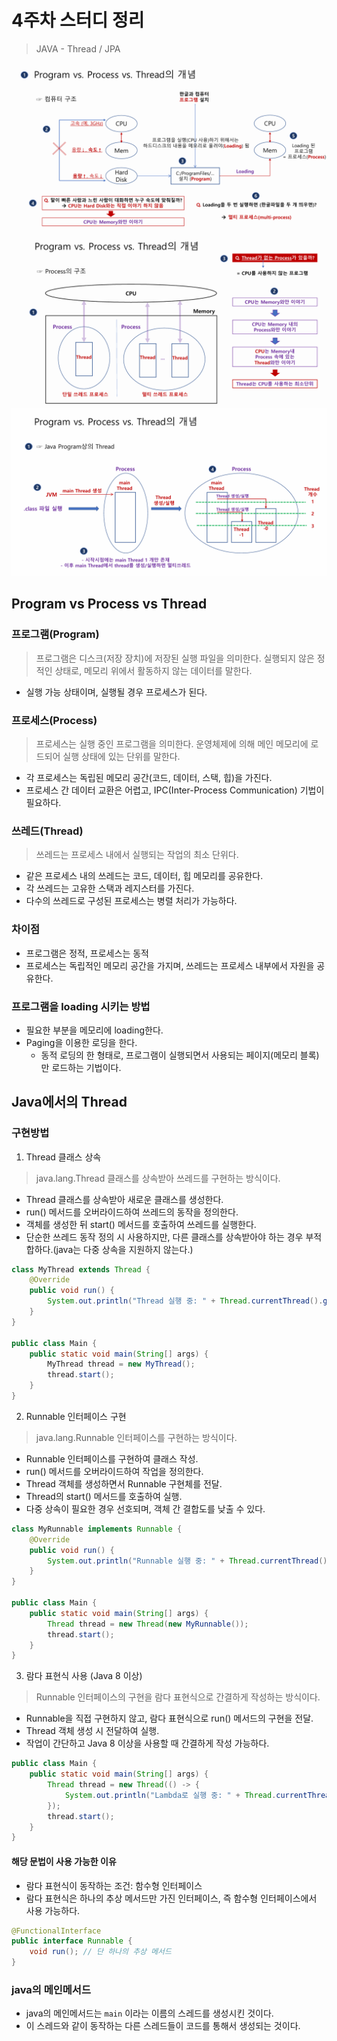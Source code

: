 # 4주차 스터디 정리

> JAVA - Thread / JPA

![pr4](images/Process&Thread4.png)
![pr5](images/Process&Thread5.png)
![pr6](images/Process&Thread6.png)

## Program vs Process vs Thread

### 프로그램(Program)
> 프로그램은 디스크(저장 장치)에 저장된 실행 파일을 의미한다. 실행되지 않은 정적인 상태로, 메모리 위에서 활동하지 않는 데이터를 말한다.

- 실행 가능 상태이며, 실행될 경우 프로세스가 된다.

### 프로세스(Process)

> 프로세스는 실행 중인 프로그램을 의미한다. 운영체제에 의해 메인 메모리에 로드되어 실행 상태에 있는 단위를 말한다.

- 각 프로세스는 독립된 메모리 공간(코드, 데이터, 스택, 힙)을 가진다.
- 프로세스 간 데이터 교환은 어렵고, IPC(Inter-Process Communication) 기법이 필요하다.

### 쓰레드(Thread)
> 쓰레드는 프로세스 내에서 실행되는 작업의 최소 단위다.

- 같은 프로세스 내의 쓰레드는 코드, 데이터, 힙 메모리를 공유한다.
- 각 쓰레드는 고유한 스택과 레지스터를 가진다.
- 다수의 쓰레드로 구성된 프로세스는 병렬 처리가 가능하다.

### 차이점
- 프로그램은 정적, 프로세스는 동적
- 프로세스는 독립적인 메모리 공간을 가지며, 쓰레드는 프로세스 내부에서 자원을 공유한다.

### 프로그램을 loading 시키는 방법

- 필요한 부분을 메모리에 loading한다.
- Paging을 이용한 로딩을 한다.
    - 동적 로딩의 한 형태로, 프로그램이 실행되면서 사용되는 페이지(메모리 블록)만 로드하는 기법이다.

## Java에서의 Thread

### 구현방법

1. Thread 클래스 상속
> java.lang.Thread 클래스를 상속받아 쓰레드를 구현하는 방식이다.
- Thread 클래스를 상속받아 새로운 클래스를 생성한다.
- run() 메서드를 오버라이드하여 쓰레드의 동작을 정의한다.
- 객체를 생성한 뒤 start() 메서드를 호출하여 쓰레드를 실행한다.
- 단순한 쓰레드 동작 정의 시 사용하지만, 다른 클래스를 상속받아야 하는 경우 부적합하다.(java는 다중 상속을 지원하지 않는다.)
```java
class MyThread extends Thread {
    @Override
    public void run() {
        System.out.println("Thread 실행 중: " + Thread.currentThread().getName());
    }
}

public class Main {
    public static void main(String[] args) {
        MyThread thread = new MyThread();
        thread.start();
    }
}

```

2. Runnable 인터페이스 구현
> java.lang.Runnable 인터페이스를 구현하는 방식이다.
- Runnable 인터페이스를 구현하여 클래스 작성.
- run() 메서드를 오버라이드하여 작업을 정의한다.
- Thread 객체를 생성하면서 Runnable 구현체를 전달.
- Thread의 start() 메서드를 호출하여 실행.
- 다중 상속이 필요한 경우 선호되며, 객체 간 결합도를 낮출 수 있다.
```java
class MyRunnable implements Runnable {
    @Override
    public void run() {
        System.out.println("Runnable 실행 중: " + Thread.currentThread().getName());
    }
}

public class Main {
    public static void main(String[] args) {
        Thread thread = new Thread(new MyRunnable());
        thread.start();
    }
}
```

3. 람다 표현식 사용 (Java 8 이상)
> Runnable 인터페이스의 구현을 람다 표현식으로 간결하게 작성하는 방식이다.

- Runnable을 직접 구현하지 않고, 람다 표현식으로 run() 메서드의 구현을 전달.
- Thread 객체 생성 시 전달하여 실행.
- 작업이 간단하고 Java 8 이상을 사용할 때 간결하게 작성 가능하다.

```java
public class Main {
    public static void main(String[] args) {
        Thread thread = new Thread(() -> {
            System.out.println("Lambda로 실행 중: " + Thread.currentThread().getName());
        });
        thread.start();
    }
}
```

#### 해당 문법이 사용 가능한 이유
- 람다 표현식이 동작하는 조건: 함수형 인터페이스
- 람다 표현식은 하나의 추상 메서드만 가진 인터페이스, 즉 함수형 인터페이스에서 사용 가능하다.
```java
@FunctionalInterface
public interface Runnable {
    void run(); // 단 하나의 추상 메서드
}
```

### java의 메인메서드
- java의 메인메서드는 `main` 이라는 이름의 스레드를 생성시킨 것이다.
- 이 스레드와 같이 동작하는 다른 스레드들이 코드를 통해서 생성되는 것이다.